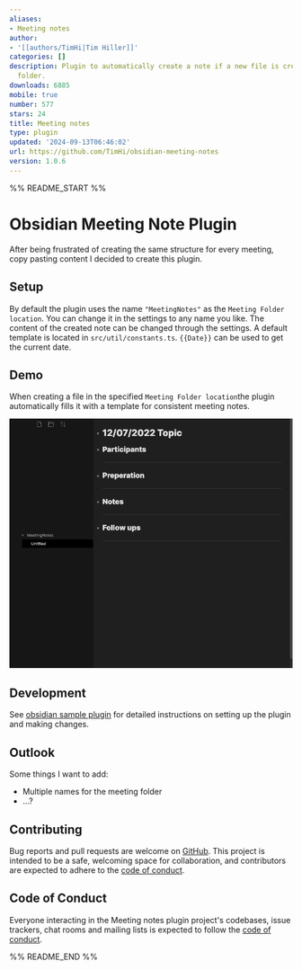 ```yaml
---
aliases:
- Meeting notes
author:
- '[[authors/TimHi|Tim Hiller]]'
categories: []
description: Plugin to automatically create a note if a new file is created in a meeting
  folder.
downloads: 6885
mobile: true
number: 577
stars: 24
title: Meeting notes
type: plugin
updated: '2024-09-13T06:46:02'
url: https://github.com/TimHi/obsidian-meeting-notes
version: 1.0.6
---
```


%% README_START %%

# Obsidian Meeting Note Plugin

After being frustrated of creating the same structure for every meeting, copy pasting content I decided to create this plugin.

## Setup  

By default the plugin uses the name `"MeetingNotes"` as the `Meeting Folder location`. You can change it in the settings to any name you like. The content of the created note can be changed through the settings. A default template is located in `src/util/constants.ts`.
`{{Date}}` can be used to get the current date.

## Demo  

When creating a file in the specified `Meeting Folder location`the plugin automatically fills it with a template for consistent meeting notes.

![example image](https://github.com/TimHi/obsidian-meeting-notes/blob/master/img/demo.png)

## Development

See [obsidian sample plugin](https://github.com/obsidianmd/obsidian-sample-plugin#first-time-developing-plugins) for detailed instructions on setting up the plugin and making changes.

## Outlook

Some things I want to add:  

- Multiple names for the meeting folder
- ...?

## Contributing

Bug reports and pull requests are welcome on [GitHub](https://github.com/TimHi/obsidian-meeting-notes). This project is intended to be a safe, welcoming space for collaboration, and contributors are expected to adhere to the [code of conduct](https://github.com/TimHi/obsidian-meeting-notes/blob/master/CODE_OF_CONDUCT.md).

## Code of Conduct

Everyone interacting in the Meeting notes plugin project's codebases, issue trackers, chat rooms and mailing lists is expected to follow the [code of conduct](https://github.com/TimHi/obsidian-meeting-notes/blob/master/CODE_OF_CONDUCT.md).


%% README_END %%